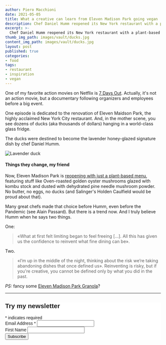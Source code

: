```yaml
---
author: Piero Macchioni
date: 2021-05-05
title: What a creative can learn from Eleven Madison Park going vegan
description: Chef Daniel Humm reopened its New York restaurant with a plant-based menu. This risk can be inspiration for many people.
excerpt: >-
  Chef Daniel Humm reopened its New York restaurant with a plant-based menu. This risk can be inspiration for many people.
thumb_img_path: images/vault/ducks.jpg
content_img_path: images/vault/ducks.jpg
layout: post
published: true
categories:
- food
tags:
- restaurant
- inspiration
- vegan
---
```


One of my favorite action movies on Netflix is [7 Days Out](https://www.netflix.com/title/80207124). Actually, it's not an action movie, but a documentary following organizers and employees before a big event.

One episode is dedicated to the renovation of Eleven Maidson Park, the highly acclaimed New York City restaurant. And, in the mother scene, you see dozens of ducks (aka thousands of dollars) hanging in a world-class glass fridge.

The ducks were destined to become the lavender honey-glazed signature dish by chef Daniel Humm.

![Lavender duck](https://macchioni.cc/images/vault/duck.jpg)

#### Things they change, my friend

Now, Eleven Madison Park is [reopening with just a plant-based menu](https://www.elevenmadisonpark.com/), featuring stuff like Oven-roasted golden oyster mushrooms glazed with kombu stock and dusted with dehydrated pine needle mushroom powder. No butter, no eggs, no ducks (and Salinger's Holden Caulfield would be proud about that).

Many great chefs made that choice before Humm, even before the Pandemic (see Alain Passard). But there is a trend now. And I truly believe Humm when he says two things.

One:

>«What at first felt limiting began to feel freeing [...]. All this has given us the confidence to reinvent what fine dining can be».

Two.

>«I’m up in the middle of the night, thinking about the risk we’re taking abandoning dishes that once defined us».
Reinventing is risky, but if you're creative, you cannot be defined only by what you did in the past.


*PS:* fancy some [Eleven Madison Park Granola](https://www.chiceats.com/recipe/emp-cookbook-vegetarian/eleven-madison-parks-granola)? 



---

<!-- Begin Mailchimp Signup Form -->
<link href="//cdn-images.mailchimp.com/embedcode/classic-10_7.css" rel="stylesheet" type="text/css">
<style type="text/css">
  #mc_embed_signup{background:#fff; clear:left; font:14px Helvetica,Arial,sans-serif; }
  /* Add your own Mailchimp form style overrides in your site stylesheet or in this style block.
     We recommend moving this block and the preceding CSS link to the HEAD of your HTML file. */
</style>
<div id="mc_embed_signup">
<form action="https://club.us1.list-manage.com/subscribe/post?u=f3a2dbee491ca226a10089937&amp;id=2a9d02f1f7" method="post" id="mc-embedded-subscribe-form" name="mc-embedded-subscribe-form" class="validate" target="_blank" novalidate>
    <div id="mc_embed_signup_scroll">
  <h2>Try my newsletter</h2>
<div class="indicates-required"><span class="asterisk">*</span> indicates required</div>
<div class="mc-field-group">
  <label for="mce-EMAIL">Email Address  <span class="asterisk">*</span>
</label>
  <input type="email" value="" name="EMAIL" class="required email" id="mce-EMAIL">
</div>
<div class="mc-field-group">
  <label for="mce-FNAME">First Name </label>
  <input type="text" value="" name="FNAME" class="" id="mce-FNAME">
</div>
  <div id="mce-responses" class="clear">
    <div class="response" id="mce-error-response" style="display:none"></div>
    <div class="response" id="mce-success-response" style="display:none"></div>
  </div>    <!-- real people should not fill this in and expect good things - do not remove this or risk form bot signups-->
    <div style="position: absolute; left: -5000px;" aria-hidden="true"><input type="text" name="b_f3a2dbee491ca226a10089937_2a9d02f1f7" tabindex="-1" value=""></div>
    <div class="clear"><input type="submit" value="Subscribe" name="subscribe" id="mc-embedded-subscribe" class="button"></div>
    </div>
</form>
</div>
<script type='text/javascript' src='//s3.amazonaws.com/downloads.mailchimp.com/js/mc-validate.js'></script><script type='text/javascript'>(function($) {window.fnames = new Array(); window.ftypes = new Array();fnames[0]='EMAIL';ftypes[0]='email';fnames[1]='FNAME';ftypes[1]='text';fnames[2]='LNAME';ftypes[2]='text';fnames[3]='ADDRESS';ftypes[3]='address';fnames[4]='PHONE';ftypes[4]='phone';fnames[5]='BIRTHDAY';ftypes[5]='birthday';}(jQuery));var $mcj = jQuery.noConflict(true);</script>
<!--End mc_embed_signup-->